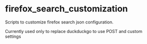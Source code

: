 # firefox_search_customization
Scripts to customize firefox search json configuration.

Currently used only to replace duckduckgo to use POST and custom settings
